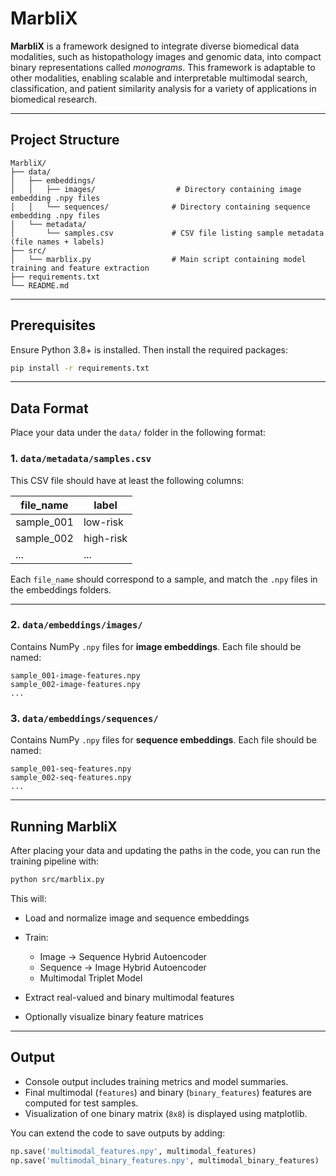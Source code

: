 # MarbliX

**MarbliX** is a framework designed to integrate diverse biomedical data modalities, such as histopathology images and genomic data, into compact binary representations called _monograms_. This framework is adaptable to other modalities, enabling scalable and interpretable multimodal search, classification, and patient similarity analysis for a variety of applications in biomedical research.

---

## Project Structure

```
MarbliX/
├── data/
│   ├── embeddings/
│   │   ├── images/                  # Directory containing image embedding .npy files
│   │   └── sequences/              # Directory containing sequence embedding .npy files
│   └── metadata/
│       └── samples.csv             # CSV file listing sample metadata (file names + labels)
├── src/
│   └── marblix.py                  # Main script containing model training and feature extraction
├── requirements.txt
└── README.md
```

---

## Prerequisites

Ensure Python 3.8+ is installed. Then install the required packages:

```bash
pip install -r requirements.txt
```

---

## Data Format

Place your data under the `data/` folder in the following format:

### 1. `data/metadata/samples.csv`

This CSV file should have at least the following columns:

| file_name  | label   |
| ----------- | ------- |
| sample_001 | low-risk  |
| sample_002 | high-risk |
| ...         | ...     |

Each `file_name` should correspond to a sample, and match the `.npy` files in the embeddings folders.

---

### 2. `data/embeddings/images/`

Contains NumPy `.npy` files for **image embeddings**. Each file should be named:

```
sample_001-image-features.npy
sample_002-image-features.npy
...
```

### 3. `data/embeddings/sequences/`

Contains NumPy `.npy` files for **sequence embeddings**. Each file should be named:

```
sample_001-seq-features.npy
sample_002-seq-features.npy
...
```

---

## Running MarbliX

After placing your data and updating the paths in the code, you can run the training pipeline with:

```bash
python src/marblix.py
```

This will:

* Load and normalize image and sequence embeddings
* Train:

  * Image -> Sequence Hybrid Autoencoder
  * Sequence -> Image Hybrid Autoencoder
  * Multimodal Triplet Model
* Extract real-valued and binary multimodal features
* Optionally visualize binary feature matrices

---

## Output

* Console output includes training metrics and model summaries.
* Final multimodal (`features`) and binary (`binary_features`) features are computed for test samples.
* Visualization of one binary matrix (`8x8`) is displayed using matplotlib.

You can extend the code to save outputs by adding:

```python
np.save('multimodal_features.npy', multimodal_features)
np.save('multimodal_binary_features.npy', multimodal_binary_features)
```

